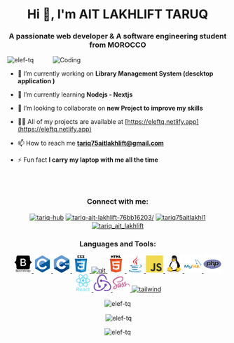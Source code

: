 <h1 align="center">Hi 👋, I'm AIT LAKHLIFT TARUQ</h1>
<h3 align="center">A passionate web developer & A software engineering student from MOROCCO</h3>
<img align="right" alt="Coding" width="400" src="https://mir-s3-cdn-cf.behance.net/project_modules/max_1200/06f21a161921919.63cd7887d0a70.gif" >
<p align="left"> <img src="https://komarev.com/ghpvc/?username=elef-tq&label=Profile%20views&color=0e75b6&style=flat" alt="elef-tq" /> </p>


- 🔭 I’m currently working on **Library Management System (descktop application )**

- 🌱 I’m currently learning **Nodejs - Nextjs**

- 👯 I’m looking to collaborate on **new Project to improve my skills**

- 👨‍💻 All of my projects are available at [https://eleftq.netlify.app](https://eleftq.netlify.app)

- 📫 How to reach me **tariq75aitlakhlift@gmail.com**

- ⚡ Fun fact **I carry my laptop with me all the time**

<br><br>

<h3 align="center">Connect with me:</h3>
<p align="center">
<a href="https://codepen.io/tariq-hub" target="blank"><img align="center" src="https://raw.githubusercontent.com/rahuldkjain/github-profile-readme-generator/master/src/images/icons/Social/codepen.svg" alt="tariq-hub" height="30" width="40" /></a>
<a href="https://linkedin.com/in/tariq-ait-lakhlift-76bb16203/" target="blank"><img align="center" src="https://raw.githubusercontent.com/rahuldkjain/github-profile-readme-generator/master/src/images/icons/Social/linked-in-alt.svg" alt="tariq-ait-lakhlift-76bb16203/" height="30" width="40" /></a>
<a href="https://www.hackerrank.com/tariq75aitlakhl1" target="blank"><img align="center" src="https://raw.githubusercontent.com/rahuldkjain/github-profile-readme-generator/master/src/images/icons/Social/hackerrank.svg" alt="tariq75aitlakhl1" height="30" width="40" /></a>
<a href="https://www.leetcode.com/tariq_ait_lakhlift" target="blank"><img align="center" src="https://raw.githubusercontent.com/rahuldkjain/github-profile-readme-generator/master/src/images/icons/Social/leet-code.svg" alt="tariq_ait_lakhlift" height="30" width="40" /></a>
</p>

<h3 align="center">Languages and Tools:</h3>
<p align="center"> <a href="https://getbootstrap.com" target="_blank" rel="noreferrer"> <img src="https://raw.githubusercontent.com/devicons/devicon/master/icons/bootstrap/bootstrap-plain-wordmark.svg" alt="bootstrap" width="40" height="40"/> </a> <a href="https://www.cprogramming.com/" target="_blank" rel="noreferrer"> <img src="https://raw.githubusercontent.com/devicons/devicon/master/icons/c/c-original.svg" alt="c" width="40" height="40"/> </a> <a href="https://www.w3schools.com/cpp/" target="_blank" rel="noreferrer"> <img src="https://raw.githubusercontent.com/devicons/devicon/master/icons/cplusplus/cplusplus-original.svg" alt="cplusplus" width="40" height="40"/> </a> <a href="https://www.w3schools.com/css/" target="_blank" rel="noreferrer"> <img src="https://raw.githubusercontent.com/devicons/devicon/master/icons/css3/css3-original-wordmark.svg" alt="css3" width="40" height="40"/> </a> <a href="https://git-scm.com/" target="_blank" rel="noreferrer"> <img src="https://www.vectorlogo.zone/logos/git-scm/git-scm-icon.svg" alt="git" width="40" height="40"/> </a> <a href="https://www.w3.org/html/" target="_blank" rel="noreferrer"> <img src="https://raw.githubusercontent.com/devicons/devicon/master/icons/html5/html5-original-wordmark.svg" alt="html5" width="40" height="40"/> </a> <a href="https://www.java.com" target="_blank" rel="noreferrer"> <img src="https://raw.githubusercontent.com/devicons/devicon/master/icons/java/java-original.svg" alt="java" width="40" height="40"/> </a> <a href="https://developer.mozilla.org/en-US/docs/Web/JavaScript" target="_blank" rel="noreferrer"> <img src="https://raw.githubusercontent.com/devicons/devicon/master/icons/javascript/javascript-original.svg" alt="javascript" width="40" height="40"/> </a> <a href="https://www.linux.org/" target="_blank" rel="noreferrer"> <img src="https://raw.githubusercontent.com/devicons/devicon/master/icons/linux/linux-original.svg" alt="linux" width="40" height="40"/> </a> <a href="https://www.mysql.com/" target="_blank" rel="noreferrer"> <img src="https://raw.githubusercontent.com/devicons/devicon/master/icons/mysql/mysql-original-wordmark.svg" alt="mysql" width="40" height="40"/> </a> <a href="https://www.php.net" target="_blank" rel="noreferrer"> <img src="https://raw.githubusercontent.com/devicons/devicon/master/icons/php/php-original.svg" alt="php" width="40" height="40"/> </a> <a href="https://reactjs.org/" target="_blank" rel="noreferrer"> <img src="https://raw.githubusercontent.com/devicons/devicon/master/icons/react/react-original-wordmark.svg" alt="react" width="40" height="40"/> </a> <a href="https://redux.js.org" target="_blank" rel="noreferrer"> <img src="https://raw.githubusercontent.com/devicons/devicon/master/icons/redux/redux-original.svg" alt="redux" width="40" height="40"/> </a> <a href="https://sass-lang.com" target="_blank" rel="noreferrer"> <img src="https://raw.githubusercontent.com/devicons/devicon/master/icons/sass/sass-original.svg" alt="sass" width="40" height="40"/> </a> <a href="https://tailwindcss.com/" target="_blank" rel="noreferrer"> <img src="https://www.vectorlogo.zone/logos/tailwindcss/tailwindcss-icon.svg" alt="tailwind" width="40" height="40"/> </a> </p>
 
<p align="center"><img align="center" src="https://github-readme-stats.vercel.app/api/top-langs?username=elef-tq&show_icons=true&locale=en&layout=compact" alt="elef-tq" /></p>

<p align="center">&nbsp;<img align="center" src="https://github-readme-stats.vercel.app/api?username=elef-tq&show_icons=true&locale=en" alt="elef-tq" /></p>

<p align="center"><img align="center" src="https://github-readme-streak-stats.herokuapp.com/?user=elef-tq&" alt="elef-tq" /></p>

